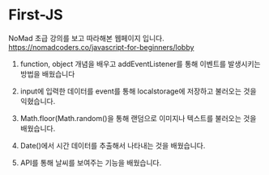 # First-JS
NoMad 초급 강의를 보고 따라해본 웹페이지 입니다.
https://nomadcoders.co/javascript-for-beginners/lobby

1. function, object 개념을 배우고 addEventListener를 통해 이벤트를 발생시키는 방법을 배웠습니다

2. input에 입력한 데이터를 event를 통해 localstorage에 저장하고 불러오는 것을 익혔습니다.

3. Math.floor(Math.random()을 통해 랜덤으로 이미지나 텍스트를 불러오는 것을 배웠습니다.

4. Date()에서 시간 데이터를 추출해서 나타내는 것을 배웠습니다.

5. API를 통해 날씨를 보여주는 기능을 배웠습니다.
